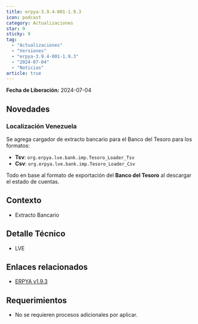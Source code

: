 ```yaml
---
title: erpya-3.9.4-001-1.9.3
icon: podcast
category: Actualizaciones
star: 9
sticky: 9
tag:
  - "Actualizaciones"
  - "Versiones"
  - "erpya-3.9.4-001-1.9.3"
  - "2024-07-04"
  - "Noticias"
article: true
---
```


**Fecha de Liberación:** 2024-07-04

## Novedades

### Localización Venezuela

Se agrega cargador de extracto bancario para el Banco del Tesoro para los formatos:

- **Tsv**: `org.erpya.lve.bank.imp.Tesoro_Loader_Tsv`
- **Csv**: `org.erpya.lve.bank.imp.Tesoro_Loader_Csv`

Todo en base al formato de exportación del **Banco del Tesoro** al descargar el estado de cuentas.

## Contexto

- Extracto Bancario

## Detalle Técnico

- LVE

## Enlaces relacionados

- [ERPYA v1.9.3](https://github.com/erpya/adempiere_patch_zk/releases/tag/1.9.3)

## Requerimientos

- No se requieren procesos adicionales por aplicar.
